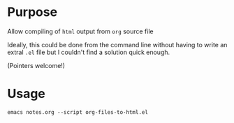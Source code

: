 # Purpose

Allow compiling of `html` output from `org` source file

Ideally, this could be done from the command line without having to write an extral `.el` file but I couldn't find a solution quick enough.

(Pointers welcome!)

# Usage

    emacs notes.org --script org-files-to-html.el
    
    

    
